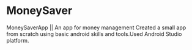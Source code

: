 # MoneySaver
<html>
<head>
  MoneySaverApp ||  An app for money management
</head>
</body>
  Created a small app from scratch using basic android skills and tools.Used Android Studio platform.
</body>
</html>
